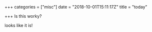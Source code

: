 +++
categories = ["misc"]
date = "2018-10-01T15:11:17Z"
title = "today"

+++
Is this worky?

looks like it is!